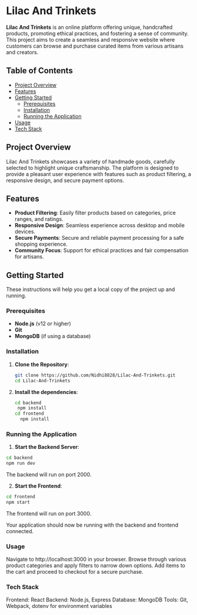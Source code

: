 # Lilac And Trinkets

**Lilac And Trinkets** is an online platform offering unique, handcrafted products, promoting ethical practices, and fostering a sense of community. This project aims to create a seamless and responsive website where customers can browse and purchase curated items from various artisans and creators.

## Table of Contents

- [Project Overview](#project-overview)
- [Features](#features)
- [Getting Started](#getting-started)
  - [Prerequisites](#prerequisites)
  - [Installation](#installation)
  - [Running the Application](#running-the-application)
- [Usage](#usage)
- [Tech Stack](#tech-stack)

## Project Overview

Lilac And Trinkets showcases a variety of handmade goods, carefully selected to highlight unique craftsmanship. The platform is designed to provide a pleasant user experience with features such as product filtering, a responsive design, and secure payment options.

## Features

- **Product Filtering**: Easily filter products based on categories, price ranges, and ratings.
- **Responsive Design**: Seamless experience across desktop and mobile devices.
- **Secure Payments**: Secure and reliable payment processing for a safe shopping experience.
- **Community Focus**: Support for ethical practices and fair compensation for artisans.

## Getting Started

These instructions will help you get a local copy of the project up and running.

### Prerequisites

- **Node.js** (v12 or higher)
- **Git**
- **MongoDB** (if using a database)

### Installation

1. **Clone the Repository**:
   ```bash
   git clone https://github.com/Nidhi8828/Lilac-And-Trinkets.git
   cd Lilac-And-Trinkets
2. **Install the dependencies**:
   ```bash
   cd backend
    npm install
   cd frontend
     npm install
   
### Running the Application
1.  **Start the Backend Server**:

```bash
cd backend
npm run dev
```
The backend will run on port 2000.

2.  **Start the Frontend**:

```bash
cd frontend
npm start
```
The frontend will run on port 3000.

Your application should now be running with the backend and frontend connected.

### Usage

Navigate to http://localhost:3000 in your browser.
Browse through various product categories and apply filters to narrow down options.
Add items to the cart and proceed to checkout for a secure purchase.

### Tech Stack
Frontend: React
Backend: Node.js, Express
Database: MongoDB
Tools: Git, Webpack, dotenv for environment variables
